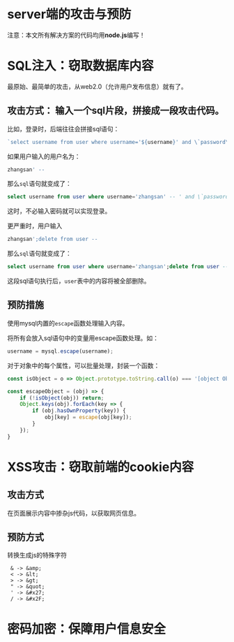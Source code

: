 # server端的攻击与预防
注意：本文所有解决方案的代码均用**node.js**编写！
# SQL注入：窃取数据库内容
最原始、最简单的攻击，从web2.0（允许用户发布信息）就有了。

## 攻击方式： 输入一个sql片段，拼接成一段攻击代码。

比如，登录时，后端往往会拼接sql语句：
```js
`select username from user where username='${username}' and \`password\`='${password}'`
```

如果用户输入的用户名为：
```sql
zhangsan' -- 
```
那么`sql`语句就变成了：
```sql
select username from user where username='zhangsan' -- ' and \`password\`='13545'
```
这时，不必输入密码就可以实现登录。

更严重时，用户输入
```sql
zhangsan';delete from user -- 
```

那么`sql`语句就变成了：
```sql
select username from user where username='zhangsan';delete from user -- ' and \`password\`='13545'
```
这段sql语句执行后，`user`表中的内容将被全部删除。

## 预防措施
使用mysql内置的`escape`函数处理输入内容。

将所有会放入sql语句中的变量用escape函数处理。如：
```js
username = mysql.escape(username);
```
对于对象中的每个属性，可以批量处理，封装一个函数：
```js
const isObject = o => Object.prototype.toString.call(o) === '[object Object]';

const escapeObject = (obj) => {
    if (!isObject(obj)) return;
    Object.keys(obj).forEach(key => {
        if (obj.hasOwnProperty(key)) {
            obj[key] = escape(obj[key]);
        }
    });
}
```

# XSS攻击：窃取前端的cookie内容
## 攻击方式
在页面展示内容中掺杂js代码，以获取网页信息。

## 预防方式
转换生成js的特殊字符
```
 & -> &amp;
 < -> &lt;
 > -> &gt;
 " -> &quot;
 ' -> &#x27;
 / -> &#x2F;
```

# 密码加密：保障用户信息安全
